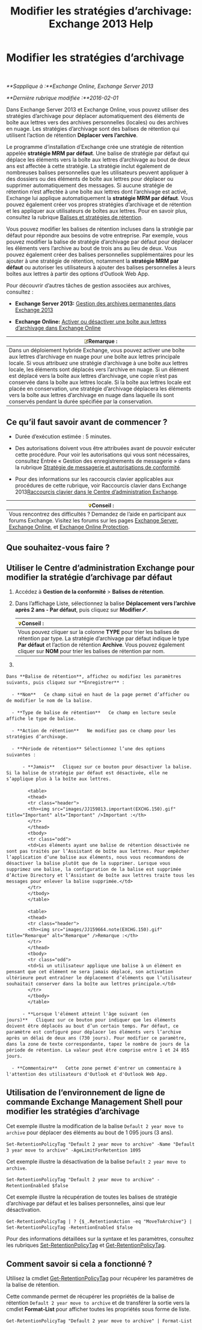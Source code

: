 ﻿---
title: 'Modifier les stratégies d’archivage: Exchange 2013 Help'
TOCTitle: Modifier les stratégies d’archivage
ms:assetid: 1e3002c2-801a-43ea-ae00-52ab34d76b9c
ms:mtpsurl: https://technet.microsoft.com/fr-fr/library/Hh529919(v=EXCHG.150)
ms:contentKeyID: 50477738
ms.date: 04/24/2018
mtps_version: v=EXCHG.150
ms.translationtype: HT
---

# Modifier les stratégies d’archivage

 

_**Sapplique à :**Exchange Online, Exchange Server 2013_

_**Dernière rubrique modifiée :**2016-02-01_

Dans Exchange Server 2013 et Exchange Online, vous pouvez utiliser des stratégies d’archivage pour déplacer automatiquement des éléments de boîte aux lettres vers des archives personnelles (locales) ou des archives en nuage. Les stratégies d’archivage sont des balises de rétention qui utilisent l’action de rétention **Déplacer vers l’archive**.

Le programme d’installation d’Exchange crée une stratégie de rétention appelée **stratégie MRM par défaut**. Une balise de stratégie par défaut qui déplace les éléments vers la boîte aux lettres d’archivage au bout de deux ans est affectée à cette stratégie. La stratégie inclut également de nombreuses balises personnelles que les utilisateurs peuvent appliquer à des dossiers ou des éléments de boîte aux lettres pour déplacer ou supprimer automatiquement des messages. Si aucune stratégie de rétention n’est affectée à une boîte aux lettres dont l’archivage est activé, Exchange lui applique automatiquement la **stratégie MRM par défaut**. Vous pouvez également créer vos propres stratégies d’archivage et de rétention et les appliquer aux utilisateurs de boîtes aux lettres. Pour en savoir plus, consultez la rubrique [Balises et stratégies de rétention](retention-tags-and-retention-policies-exchange-2013-help.md).

Vous pouvez modifier les balises de rétention incluses dans la stratégie par défaut pour répondre aux besoins de votre entreprise. Par exemple, vous pouvez modifier la balise de stratégie d’archivage par défaut pour déplacer les éléments vers l’archive au bout de trois ans au lieu de deux. Vous pouvez également créer des balises personnelles supplémentaires pour les ajouter à une stratégie de rétention, notamment la **stratégie MRM par défaut** ou autoriser les utilisateurs à ajouter des balises personnelles à leurs boîtes aux lettres à partir des options d’Outlook Web App.

Pour découvrir d’autres tâches de gestion associées aux archives, consultez :

  - **Exchange Server 2013:** [Gestion des archives permanentes dans Exchange 2013](manage-in-place-archives-in-exchange-2013-exchange-2013-help.md)

  - **Exchange Online:** [Activer ou désactiver une boîte aux lettres d’archivage dans Exchange Online](https://technet.microsoft.com/fr-fr/library/jj984357\(v=exchg.150\))

<table>
<thead>
<tr class="header">
<th><img src="images/JJ159664.note(EXCHG.150).gif" title="Remarque" alt="Remarque" />Remarque :</th>
</tr>
</thead>
<tbody>
<tr class="odd">
<td>Dans un déploiement hybride Exchange, vous pouvez activer une boîte aux lettres d’archivage en nuage pour une boîte aux lettres principale locale. Si vous attribuez une stratégie d’archivage à une boîte aux lettres locale, les éléments sont déplacés vers l’archive en nuage. Si un élément est déplacé vers la boîte aux lettres d’archivage, une copie n’est pas conservée dans la boîte aux lettres locale. Si la boîte aux lettres locale est placée en conservation, une stratégie d’archivage déplacera les éléments vers la boîte aux lettres d’archivage en nuage dans laquelle ils sont conservés pendant la durée spécifiée par la conservation.</td>
</tr>
</tbody>
</table>


## Ce qu’il faut savoir avant de commencer ?

  - Durée d’exécution estimée : 5 minutes.

  - Des autorisations doivent vous être attribuées avant de pouvoir exécuter cette procédure. Pour voir les autorisations qui vous sont nécessaires, consultez Entrée « Gestion des enregistrements de messagerie » dans la rubrique [Stratégie de messagerie et autorisations de conformité](messaging-policy-and-compliance-permissions-exchange-2013-help.md).

  - Pour des informations sur les raccourcis clavier applicables aux procédures de cette rubrique, voir Raccourcis clavier dans Exchange 2013[Raccourcis clavier dans le Centre d’administration Exchange](keyboard-shortcuts-in-the-exchange-admin-center-exchange-online-protection-help.md).

<table>
<thead>
<tr class="header">
<th><img src="images/Bb125224.tip(EXCHG.150).gif" title="Conseil" alt="Conseil" />Conseil :</th>
</tr>
</thead>
<tbody>
<tr class="odd">
<td>Vous rencontrez des difficultés ? Demandez de l’aide en participant aux forums Exchange. Visitez les forums sur les pages <a href="https://go.microsoft.com/fwlink/p/?linkid=60612">Exchange Server</a>, <a href="https://go.microsoft.com/fwlink/p/?linkid=267542">Exchange Online</a>, et <a href="https://go.microsoft.com/fwlink/p/?linkid=285351">Exchange Online Protection</a>.</td>
</tr>
</tbody>
</table>


## Que souhaitez-vous faire ?

## Utiliser le Centre d’administration Exchange pour modifier la stratégie d’archivage par défaut

1.  Accédez à **Gestion de la conformité** \> **Balises de rétention**.

2.  Dans l’affichage Liste, sélectionnez la balise **Déplacement vers l’archive après 2 ans - Par défaut**, puis cliquez sur **Modifier**![Icône Modifier](images/Bb124582.6f53ccb2-1f13-4c02-bea0-30690e6ea71d(EXCHG.150).gif "Icône Modifier").
    
    <table>
    <thead>
    <tr class="header">
    <th><img src="images/Bb125224.tip(EXCHG.150).gif" title="Conseil" alt="Conseil" />Conseil :</th>
    </tr>
    </thead>
    <tbody>
    <tr class="odd">
    <td>Vous pouvez cliquer sur la colonne <strong>TYPE</strong> pour trier les balises de rétention par type. La stratégie d’archivage par défaut indique le type <strong>Par défaut</strong> et l’action de rétention <strong>Archive</strong>. Vous pouvez également cliquer sur <strong>NOM</strong> pour trier les balises de rétention par nom.</td>
    </tr>
    </tbody>
    </table>


3.  
    
    Dans **Balise de rétention**, affichez ou modifiez les paramètres suivants, puis cliquez sur **Enregistrer** :
    
      - **Nom**   Ce champ situé en haut de la page permet d’afficher ou de modifier le nom de la balise.
    
      - **Type de balise de rétention**   Ce champ en lecture seule affiche le type de balise.
    
      - **Action de rétention**   Ne modifiez pas ce champ pour les stratégies d’archivage.
    
      - **Période de rétention** Sélectionnez l’une des options suivantes :
        
          - **Jamais**   Cliquez sur ce bouton pour désactiver la balise. Si la balise de stratégie par défaut est désactivée, elle ne s’applique plus à la boîte aux lettres.
            
            <table>
            <thead>
            <tr class="header">
            <th><img src="images/JJ159813.important(EXCHG.150).gif" title="Important" alt="Important" />Important :</th>
            </tr>
            </thead>
            <tbody>
            <tr class="odd">
            <td>Les éléments ayant une balise de rétention désactivée ne sont pas traités par l’Assistant de boîte aux lettres. Pour empêcher l’application d’une balise aux éléments, nous vous recommandons de désactiver la balise plutôt que de la supprimer. Lorsque vous supprimez une balise, la configuration de la balise est supprimée d’Active Directory et l’Assistant de boîte aux lettres traite tous les messages pour enlever la balise supprimée.</td>
            </tr>
            </tbody>
            </table>
            
            <table>
            <thead>
            <tr class="header">
            <th><img src="images/JJ159664.note(EXCHG.150).gif" title="Remarque" alt="Remarque" />Remarque :</th>
            </tr>
            </thead>
            <tbody>
            <tr class="odd">
            <td>Si un utilisateur applique une balise à un élément en pensant que cet élément ne sera jamais déplacé, son activation ultérieure peut entraîner le déplacement d’éléments que l’utilisateur souhaitait conserver dans la boîte aux lettres principale.</td>
            </tr>
            </tbody>
            </table>
        
          - **Lorsque l'élément atteint l'âge suivant (en jours)**   Cliquez sur ce bouton pour indiquer que les éléments doivent être déplacés au bout d’un certain temps. Par défaut, ce paramètre est configuré pour déplacer les éléments vers l’archive après un délai de deux ans (730 jours). Pour modifier ce paramètre, dans la zone de texte correspondante, tapez le nombre de jours de la période de rétention. La valeur peut être comprise entre 1 et 24 855 jours.
    
      - **Commentaire**   Cette zone permet d'entrer un commentaire à l'attention des utilisateurs d'Outlook et d'Outlook Web App.

## Utilisation de l’environnement de ligne de commande Exchange Management Shell pour modifier les stratégies d’archivage

Cet exemple illustre la modification de la balise `Default 2 year move to archive` pour déplacer des éléments au bout de 1 095 jours (3 ans).

    Set-RetentionPolicyTag "Default 2 year move to archive" -Name "Default 3 year move to archive" -AgeLimitForRetention 1095

Cet exemple illustre la désactivation de la balise `Default 2 year move to archive`.

    Set-RetentionPolicyTag "Default 2 year move to archive" -RetentionEnabled $false

Cet exemple illustre la récupération de toutes les balises de stratégie d’archivage par défaut et les balises personnelles, ainsi que leur désactivation.

    Get-RetentionPolicyTag | ? {$_.RetentionAction -eq "MoveToArchive"} | Set-RetentionPolicyTag -RetentionEnabled $false

Pour des informations détaillées sur la syntaxe et les paramètres, consultez les rubriques [Set-RetentionPolicyTag](https://technet.microsoft.com/fr-fr/library/dd298042\(v=exchg.150\)) et [Get-RetentionPolicyTag](https://technet.microsoft.com/fr-fr/library/dd298009\(v=exchg.150\)).

## Comment savoir si cela a fonctionné ?

Utilisez la cmdlet [Get-RetentionPolicyTag](https://technet.microsoft.com/fr-fr/library/dd298009\(v=exchg.150\)) pour récupérer les paramètres de la balise de rétention.

Cette commande permet de récupérer les propriétés de la balise de rétention `Default 2 year move to archive` et de transférer la sortie vers la cmdlet **Format-List** pour afficher toutes les propriétés sous forme de liste.

    Get-RetentionPolicyTag "Default 2 year move to archive" | Format-List

